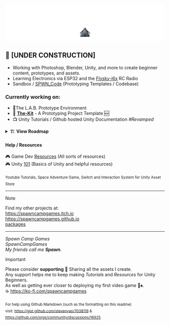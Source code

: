 ![SpawnCampGames](https://github.com/SpawnCampGames/Resources/blob/main/101/img/SPWN_GITHUB_HEADER.png)

<!-- ### ROLLBACK UNITY HUB BEFORE FORCED CLOUD STORAGE (version 3.13)
:link: https://github.com/jchu634/UnityHubArchive
- To Disable Auto-Updates
  - Make sure Unity Hub is fully closed (not open in task manager)
  - Navigate to where your Hub is installed.. `C:\Program Files\Unity\Hub\Editor`
  - Go into the `resource` folder and rename or remove `app-update.yml`
  - Relaunch the Unity Hub.. (you shouldn't see the notification at top anymore)
-->
## 🚧 [UNDER CONSTRUCTION]

- Working with Photoshop, Blender, Unity, and more to create beginner content, prototypes, and assets.
- Learning Electronics via ESP32 and the [Flysky-i6x](https://github.com/SpawnCampGames/flysky-i6x) RC Radio
- Sandbox / [SPWN_Code](https://github.com/SpawnCampGames/The-Kit/tree/main/Documentation/SPWN_Code.md) (Prototyping Templates / Codebase)

### Currently working on:
- 🧪The L.A.B. Prototype Environment
- 🧰 [**The-Kit**](https://github.com/SpawnCampGames/The-Kit) - A Prototyping Project Template 🆕  
- 📺 Unity Tutorials / Github hosted Unity Documentation *#Revamped*

<details>
<summary>🏗️ <b>View Roadmap</b></summary>

![ROADMAP](https://storage.ko-fi.com/cdn/useruploads/display/50e94d72-4639-46f6-8ab3-8fb3df59545b_spwn_romap.png)
</details>

#### Help / Resources

🎮 Game Dev [Resources](https://github.com/spawncampgames/Resources/blob/master/readme.md) (All sorts of resources)  
🎮 Unity [101](https://github.com/SpawnCampGames/Resources/blob/main/101/readme.md) (Basics of Unity and helpful resources)  

<sub>
Youtube Tutorials, Space Adventure Game, Switch and Interaction System for Unity Asset Store
</sub>  

---

> [!NOTE]  
> Find my other projects at:  
> https://spawncampgames.itch.io  
> https://spawncampgames.github.io  
> [packages](https://github.com/SpawnCampGames/packages)  

---

*Spawn Camp Games  
SpawnCampGames  
My friends call me **Spawn**.*  

>[!IMPORTANT]  
> Please consider **supporting** 🧡 Sharing all the assets I create.  
> Any support helps me to keep making *Tutorials* and *Resources* for Unity Beginners.  
> As well as getting ever closer to deploying my first video game 👾♠️.  
> ☕ https://ko-fi.com/spawncampgames  

<sub>For help using Github Markdown (such as the formatting on this readme)  
visit: https://gist.github.com/stevenyap/7038119 & https://github.com/orgs/community/discussions/16925</sub>
